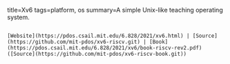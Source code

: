 title=Xv6
tags=platform, os
summary=A simple Unix-like teaching operating system.
~~~~~~

[Website](https://pdos.csail.mit.edu/6.828/2021/xv6.html) | [Source](https://github.com/mit-pdos/xv6-riscv.git) | [Book](https://pdos.csail.mit.edu/6.828/2021/xv6/book-riscv-rev2.pdf) ([Source](https://github.com/mit-pdos/xv6-riscv-book.git))

